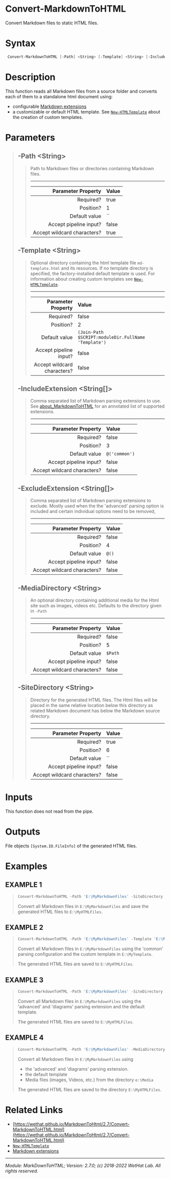 ﻿# Convert-MarkdownToHTML

Convert Markdown files to static HTML files.

# Syntax
```PowerShell
 Convert-MarkdownToHTML [-Path] <String> [-Template] <String> [-IncludeExtension] <String[]> [-ExcludeExtension] <String[]> [-MediaDirectory] <String> [-SiteDirectory] <String>  [<CommonParameters>] 
```


# Description


This function reads all Markdown files from a source folder and converts each
of them to a standalone html document using:

* configurable [Markdown extensions](about_MarkdownToHTML.md#supported-markdown-extensions)
* a customizable or default HTML template. See [`New-HTMLTemplate`](New-HTMLTemplate.md) about
  the creation of custom templates.





# Parameters

<blockquote>



## -Path \<String\>

<blockquote>

Path to Markdown files or directories containing Markdown files.

---

Parameter Property         | Value
--------------------------:|:----------
Required?                  | true
Position?                  | 1
Default value              | ``
Accept pipeline input?     | false
Accept wildcard characters?| true

</blockquote>
 

## -Template \<String\>

<blockquote>

Optional directory containing the html template file `md-template.html` and its resources.
If no template directory is specified, the factory-installed default template is used.
For information about creating custom templates see [`New-HTMLTemplate`](New-HTMLTemplate.md).

---

Parameter Property         | Value
--------------------------:|:----------
Required?                  | false
Position?                  | 2
Default value              | `(Join-Path $SCRIPT:moduleDir.FullName 'Template')`
Accept pipeline input?     | false
Accept wildcard characters?| false

</blockquote>
 

## -IncludeExtension \<String[]\>

<blockquote>

Comma separated list of Markdown parsing extensions to use.
See [about_MarkdownToHTML](MarkdownToHTML.md#markdown-extensions) for an
annotated list of supported extensions.

---

Parameter Property         | Value
--------------------------:|:----------
Required?                  | false
Position?                  | 3
Default value              | `@('common')`
Accept pipeline input?     | false
Accept wildcard characters?| false

</blockquote>
 

## -ExcludeExtension \<String[]\>

<blockquote>

Comma separated list of Markdown parsing extensions to exclude.
Mostly used when the the 'advanced' parsing option is included and
certain individual options need to be removed,

---

Parameter Property         | Value
--------------------------:|:----------
Required?                  | false
Position?                  | 4
Default value              | `@()`
Accept pipeline input?     | false
Accept wildcard characters?| false

</blockquote>
 

## -MediaDirectory \<String\>

<blockquote>

An optional directory containing additional media for the Html site
such as images, videos etc. Defaults to the directory given in `-Path`

---

Parameter Property         | Value
--------------------------:|:----------
Required?                  | false
Position?                  | 5
Default value              | `$Path`
Accept pipeline input?     | false
Accept wildcard characters?| false

</blockquote>
 

## -SiteDirectory \<String\>

<blockquote>

Directory for the generated HTML files. The Html files will be placed
in the same relative location below this directory as related Markdown document
has below the Markdown source directory.

---

Parameter Property         | Value
--------------------------:|:----------
Required?                  | true
Position?                  | 6
Default value              | ``
Accept pipeline input?     | false
Accept wildcard characters?| false

</blockquote>


</blockquote>


# Inputs
This function does not read from the pipe.


# Outputs
File objects `[System.IO.FileInfo]` of the generated HTML files.

# Examples


## EXAMPLE 1

> ~~~ PowerShell
> Convert-MarkdownToHTML -Path 'E:\MyMarkdownFiles' -SiteDirectory 'E:\MyHTMLFiles'
> ~~~
>
> 
> Convert all Markdown files in `E:\MyMarkdownFiles` and save the generated HTML
> files to `E:\MyHTMLFiles`.
> 
> 
> 
> 
> 
> 
> 
> 
> 
> 
> 
> 
 
## EXAMPLE 2

> ~~~ PowerShell
> Convert-MarkdownToHTML -Path 'E:\MyMarkdownFiles' -Template 'E:\MyTemplate' -SiteDirectory 'E:\MyHTMLFiles'
> ~~~
>
> 
> Convert all Markdown files in `E:\MyMarkdownFiles` using the 'common' parsing
> configuration and the custom template in `E:\MyTemplate`.
> 
> The generated HTML files are saved to `E:\MyHTMLFiles`.
> 
> 
> 
> 
> 
> 
> 
> 
> 
> 
> 
> 
 
## EXAMPLE 3

> ~~~ PowerShell
> Convert-MarkdownToHTML -Path 'E:\MyMarkdownFiles' -SiteDirectory 'E:\MyHTMLFiles' -IncludeExtension 'advanced','diagrams'
> ~~~
>
> 
> Convert all Markdown files in `E:\MyMarkdownFiles` using the 'advanced' and
> 'diagrams' parsing extension and the default template.
> 
> The generated HTML files are saved to `E:\MyHTMLFiles`.
> 
> 
> 
> 
> 
> 
> 
> 
> 
> 
> 
> 
 
## EXAMPLE 4

> ~~~ PowerShell
> Convert-MarkdownToHTML -Path 'E:\MyMarkdownFiles' -MediaDirectory 'e:\Media' -SiteDirectory 'E:\MyHTMLFiles' -IncludeExtension 'advanced','diagrams'
> ~~~
>
> 
> Convert all Markdown files in `E:\MyMarkdownFiles` using
> * the 'advanced' and 'diagrams' parsing extension.
> * the default template
> * Media files (images, Videos, etc.) from the directory `e:\Media`
> 
> The generated HTML files are saved to the directory `E:\MyHTMLFiles`.
> 
> 
> 
> 
> 
> 
> 
> 
> 
> 
> 
> 


# Related Links

* [https://wethat.github.io/MarkdownToHtml/2.7/Convert-MarkdownToHTML.html](https://wethat.github.io/MarkdownToHtml/2.7/Convert-MarkdownToHTML.html) 
* [`New-HTMLTemplate`](New-HTMLTemplate.md) 
* [Markdown extensions](about_MarkdownToHTML.md#supported-markdown-extensions)

---

<cite>Module: MarkDownToHTML; Version: 2.7.0; (c) 2018-2022 WetHat Lab. All rights reserved.</cite>
